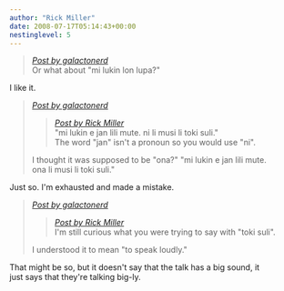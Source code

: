 ```yaml
---
author: "Rick Miller"
date: 2008-07-17T05:14:43+00:00
nestinglevel: 5
---
```

> [_Post by galactonerd_](/46p3RqX2/toki-mi-sin#post7)  
> Or what about "mi lukin lon lupa?"  
> 

I like it.  

> [_Post by galactonerd_](/46p3RqX2/toki-mi-sin#post7)  
> 
> > [_Post by Rick Miller_](/46p3RqX2/toki-mi-sin#post6)  
> > "mi lukin e jan lili mute. ni li musi li toki suli."  
> > The word "jan" isn't a pronoun so you would use "ni".  
> > 
> 
> I thought it was supposed to be "ona?" "mi lukin e jan lili mute.  
> ona li musi li toki suli."  
> 

Just so. I'm exhausted and made a mistake.  

> [_Post by galactonerd_](/46p3RqX2/toki-mi-sin#post7)  
> 
> > [_Post by Rick Miller_](/46p3RqX2/toki-mi-sin#post6)  
> > I'm still curious what you were trying to say with "toki suli".  
> > 
> 
> I understood it to mean "to speak loudly."  
> 

That might be so, but it doesn't say that the talk has a big sound, it  
just says that they're talking big-ly.